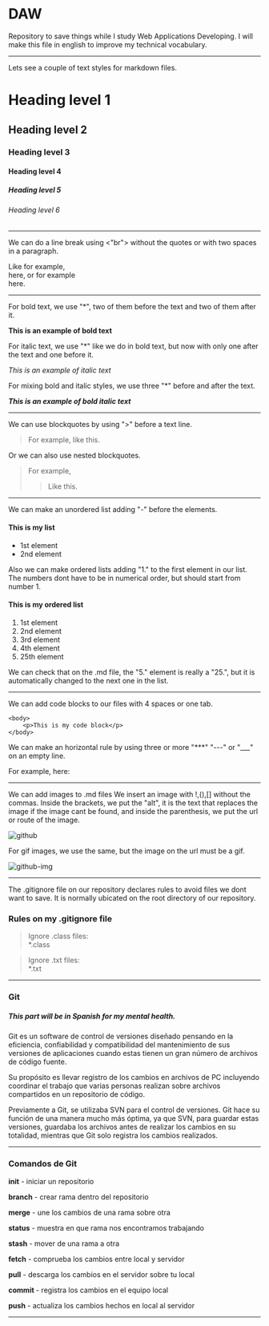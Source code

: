 # DAW
Repository to save things while I study Web Applications Developing. I will make this file in english to improve my technical vocabulary.

---

Lets see a couple of text styles for markdown files.

# Heading level 1
## Heading level 2
### Heading level 3
#### Heading level 4
##### Heading level 5
###### Heading level 6

---

We can do a line break using <"br"> without the quotes or with two spaces in a paragraph.

Like for example, <br> here, or for example  
here.

---

For bold text, we use "*", two of them before the text and two of them after it.

**This is an example of bold text**

For italic text, we use "*" like we do in bold text, but now with only one after the text and one before it.

*This is an example of italic text*

For mixing bold and italic styles, we use three "*" before and after the text.

***This is an example of bold italic text***

---

We can use blockquotes by using ">" before a text line.

> For example, like this.

Or we can also use nested blockquotes.

>For example,
>>Like this.

---

We can make an unordered list adding "-" before the elements.

#### This is my list
- 1st element
- 2nd element

Also we can make ordered lists adding "1." to the first element in our list. The numbers dont have to be in numerical order, but should start from number 1.

#### This is my ordered list

1. 1st element
2. 2nd element
3. 3rd element
4. 4th element
25. 25th element

We can check that on the .md file, the "5." element is really a "25.", but it is automatically changed to the next one in the list.

---

We can add code blocks to our files with 4 spaces or one tab.

    <body>
        <p>This is my code block</p>
    </body>

We can make an horizontal rule by using three or more "***" "---" or "___" on an empty line.

For example, here:
___

We can add images to .md files
We insert an image with !,(),[] without the commas. Inside the brackets, we put the "alt", it is the text that replaces the image if the image cant be found, and inside the parenthesis, we put the url or route of the image.

![github](https://github.githubassets.com/images/modules/logos_page/GitHub-Mark.png)

For gif images, we use the same, but the image on the url must be a gif.

![github-img](https://media3.giphy.com/media/du3J3cXyzhj75IOgvA/giphy.gif?cid=ecf05e472xzyy4v4vcs8o20vnkzcusw43jdmgmetce95yejc&rid=giphy.gif&ct=g)

---

The .gitignore file on our repository declares rules to avoid files we dont want to save. It is normally ubicated on the root directory of our repository.

### Rules on my .gitignore file

> Ignore .class files:<br>
> *.class

> Ignore .txt files:<br>
> *.txt

---

### Git
##### This part will be in Spanish for my mental health.

Git es un software de control de versiones diseñado pensando en la eficiencia, confiabilidad y compatibilidad del mantenimiento de sus versiones de aplicaciones cuando estas tienen un gran número de archivos de código fuente.

Su propósito es llevar registro de los cambios en archivos de PC incluyendo coordinar el trabajo que varias personas realizan sobre archivos compartidos en un repositorio de código.

Previamente a Git, se utilizaba SVN para el control de versiones. Git hace su función de una manera mucho más óptima, ya que SVN, para guardar estas versiones, guardaba los archivos antes de realizar los cambios en su totalidad, mientras que Git solo registra los cambios realizados.

---

### Comandos de Git

**init** - iniciar un repositorio

**branch** - crear rama dentro del repositorio

**merge** - une los cambios de una rama sobre otra

**status** - muestra en que rama nos encontramos trabajando

**stash** - mover de una rama a otra



**fetch** - comprueba los cambios entre local y servidor

**pull** - descarga los cambios en el servidor sobre tu local

**commit** - registra los cambios en el equipo local

**push** - actualiza los cambios hechos en local al servidor

---

